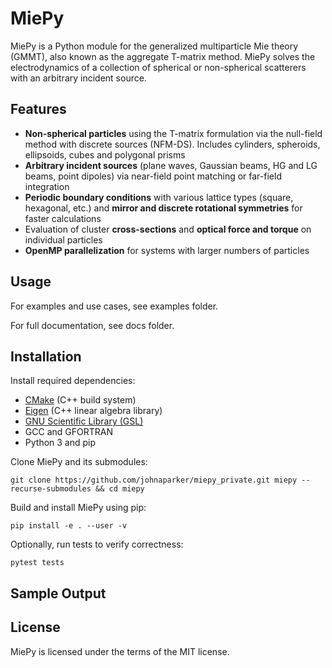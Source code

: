 MiePy
==============
MiePy is a Python module for the generalized multiparticle Mie theory (GMMT), also known as the aggregate T-matrix method. MiePy solves the electrodynamics of a collection of spherical or non-spherical scatterers with an arbitrary incident source.

Features
--------------
+ **Non-spherical particles** using the T-matrix formulation via the null-field method with discrete sources (NFM-DS). Includes cylinders, spheroids, ellipsoids, cubes and polygonal prisms
+ **Arbitrary incident sources** (plane waves, Gaussian beams, HG and LG beams, point dipoles) via near-field point matching or far-field integration
+ **Periodic boundary conditions** with various lattice types (square, hexagonal, etc.) and **mirror and discrete rotational symmetries** for faster calculations
+ Evaluation of cluster **cross-sections** and **optical force and torque** on individual particles
+ **OpenMP parallelization** for systems with larger numbers of particles

Usage
--------------

For examples and use cases, see examples folder.

For full documentation, see docs folder.

Installation
--------------
Install required dependencies:

+ [CMake](https://cmake.org/install/) (C++ build system)
+ [Eigen](http://eigen.tuxfamily.org/index.php?title=Main_Page) (C++ linear algebra library)
+ [GNU Scientific Library (GSL)](https://www.gnu.org/software/gsl/)
+ GCC and GFORTRAN
+ Python 3 and pip

Clone MiePy and its submodules:
```shell
git clone https://github.com/johnaparker/miepy_private.git miepy --recurse-submodules && cd miepy
```

Build and install MiePy using pip:
```shell
pip install -e . --user -v
```

Optionally, run tests to verify correctness:
```shell
pytest tests
```

Sample Output
--------------

License
--------------
MiePy is licensed under the terms of the MIT license.
